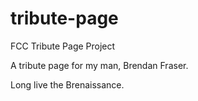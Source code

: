 # tribute-page
FCC Tribute Page Project

A tribute page for my man, Brendan Fraser.

Long live the Brenaissance. 
